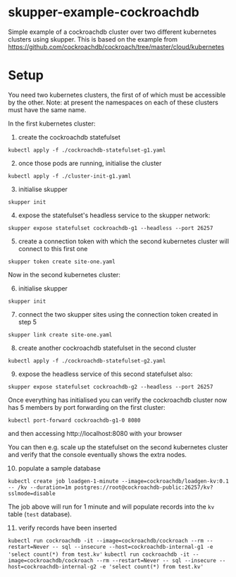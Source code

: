 # skupper-example-cockroachdb

Simple example of a cockroachdb cluster over two different kubernetes
clusters using skupper. This is based on the example from
https://github.com/cockroachdb/cockroach/tree/master/cloud/kubernetes

# Setup

You need two kubernetes clusters, the first of of which must be
accessible by the other. Note: at present the namespaces on each of
these clusters must have the same name.

In the first kubernetes cluster:

1. create the cockroachdb statefulset

```kubectl apply -f ./cockroachdb-statefulset-g1.yaml```

2. once those pods are running, initialise the cluster

```kubectl apply -f ./cluster-init-g1.yaml```

3. initialise skupper

```skupper init```

4. expose the statefulset's headless service to the skupper network:

```skupper expose statefulset cockroachdb-g1 --headless --port 26257```

5. create a connection token with which the second kubernetes cluster
will connect to this first one

```skupper token create site-one.yaml```

Now in the second kubernetes cluster:

6. initialise skupper

```skupper init```

7. connect the two skupper sites using the connection token created in step 5

```skupper link create site-one.yaml```

8. create another cockroachdb statefulset in the second cluster

```kubectl apply -f ./cockroachdb-statefulset-g2.yaml```

9. expose the headless service of this second statefulset also:

```skupper expose statefulset cockroachdb-g2 --headless --port 26257```

Once everything has initialised you can verify the cockroachdb cluster now has 5 members by port forwarding on the first cluster:

```kubectl port-forward cockroachdb-g1-0 8080```

and then accessing http://localhost:8080 with your browser

You can then e.g. scale up the statefulset on the second kubernetes
cluster and verify that the console eventually shows the extra nodes.

10. populate a sample database

```kubectl create job loadgen-1-minute --image=cockroachdb/loadgen-kv:0.1 -- /kv --duration=1m postgres://root@cockroachdb-public:26257/kv?sslmode=disable```

The job above will run for 1 minute and will populate records into the `kv` table (`test` database).

11. verify records have been inserted

```kubectl run cockroachdb -it --image=cockroachdb/cockroach --rm --restart=Never -- sql --insecure --host=cockroachdb-internal-g1 -e 'select count(*) from test.kv'```
```kubectl run cockroachdb -it --image=cockroachdb/cockroach --rm --restart=Never -- sql --insecure --host=cockroachdb-internal-g2 -e 'select count(*) from test.kv'```
